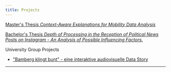 ```yaml
---
title: Projects 
---
```


[Master's Thesis *Context-Aware Explanations for Mobility Data Analysis*](./_posts/2025-04-07-ma-post.md)

[Bachelor's Thesis *Depth of Processing in the Reception of Political News Posts on Instagram - An Analysis of Possible Influencing Factors.*](pages/tree/main/_posts/2025-04-07-ba-post.md)

University Group Projects

- ["Bamberg klingt bunt" - eine interaktive audiovisuelle Data Story ](./newCluster)


---
